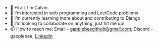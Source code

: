 - 👋 Hi all, I’m Calvin
- 👀 I'm interested in web programming and LeetCode problems
- 🌱 I’m currently learning more about and contributing to Django
- 💞️ I’m looking to collaborate on anything, just hit me up!
- 📫 How to reach me: Email - gapplebeegithub@gmail.com; Discord - gapplebee; [LinkedIn](https://www.linkedin.com/in/calvin-vu-a84135317/)

<!---
GappleBee/GappleBee is a ✨ special ✨ repository because its `README.md` (this file) appears on your GitHub profile.
You can click the Preview link to take a look at your changes.
--->
